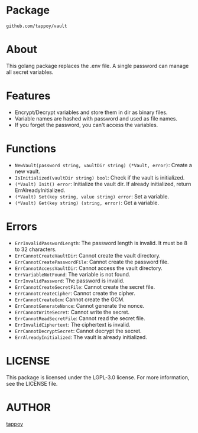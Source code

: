 # Package
`github.com/tappoy/vault`

# About
This golang package replaces the .env file. A single password can manage all secret variables.

# Features
- Encrypt/Decrypt variables and store them in dir as binary files.
- Variable names are hashed with password and used as file names.
- If you forget the password, you can't access the variables.

# Functions
- `NewVault(password string, vaultDir string) (*Vault, error)`: Create a new vault.
- `IsInitialized(vaultDir string) bool`: Check if the vault is initialized.
- `(*Vault) Init() error`: Initialize the vault dir. If already initialized, return ErrAlreadyInitialized.
- `(*Vault) Set(key string, value string) error`: Set a variable.
- `(*Vault) Get(key string) (string, error)`: Get a variable.

# Errors
- `ErrInvalidPasswordLength`: The password length is invalid. It must be 8 to 32 characters.
- `ErrCannotCreateVaultDir`: Cannot create the vault directory.
- `ErrCannotCreatePasswordFile`: Cannot create the password file.
- `ErrCannotAccessVaultDir`: Cannot access the vault directory.
- `ErrVariableNotFound`: The variable is not found.
- `ErrInvalidPassword`: The password is invalid.
- `ErrCannotCreateSecretFile`: Cannot create the secret file.
- `ErrCannotCreateCipher`: Cannot create the cipher.
- `ErrCannotCreateGcm`: Cannot create the GCM.
- `ErrCannotGenerateNonce`: Cannot generate the nonce.
- `ErrCannotWriteSecret`: Cannot write the secret.
- `ErrCannotReadSecretFile`: Cannot read the secret file.
- `ErrInvalidCiphertext`: The ciphertext is invalid.
- `ErrCannotDecryptSecret`: Cannot decrypt the secret.
- `ErrAlreadyInitialized`: The vault is already initialized.

# LICENSE
This package is licensed under the LGPL-3.0 license. For more information, see the LICENSE file.

# AUTHOR
[tappoy](https://github.com/tappoy)
